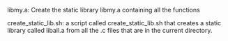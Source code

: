 libmy.a: Create the static library libmy.a containing all the functions

create_static_lib.sh: a script called create_static_lib.sh that creates a static
library called liball.a from all the .c files that are in the current directory.
